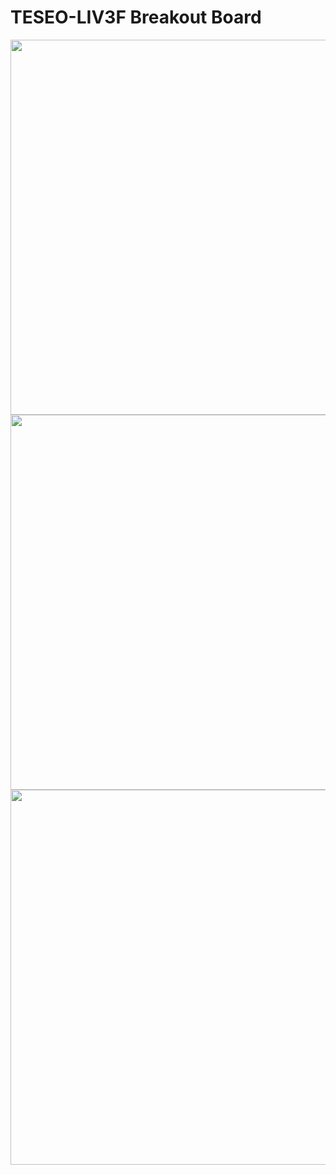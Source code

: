 # TESEO-LIV3F Breakout Board

<img width="600" src="https://user-images.githubusercontent.com/15846193/63839797-398c3e80-c980-11e9-9a6c-3462621e9420.png" />
<img width="600" src="https://user-images.githubusercontent.com/15846193/63839843-532d8600-c980-11e9-977b-553d73ab70f3.png" />
<img width="600" src="https://user-images.githubusercontent.com/15846193/63839881-650f2900-c980-11e9-80e8-0dbbf0d74fbd.png" />
